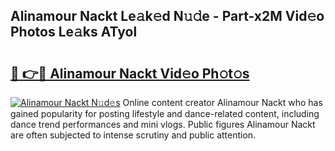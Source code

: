## Alinamour Nackt Le𝚊k𝚎d N𝚞𝚍e - Part-x2M Vid𝚎o Photos Le𝚊ks ATyol

# <h2><a href="http://fb9t2i8.evod.top/?m=Alinamour+Nackt">🔗 👉🔴 Alinamour Nackt Vid𝚎o Ph𝚘t𝚘s</a></h2>

[![Alinamour Nackt N𝚞d𝚎s](https://i.imgur.com/8V9OHl7.gif)](http://fb9t2i8.evod.top/?m=Alinamour+Nackt)
Online content creator Alinamour Nackt who has gained popularity for posting lifestyle and dance-related content, including dance trend performances and mini vlogs. Public figures Alinamour Nackt are often subjected to intense scrutiny and public attention. 
